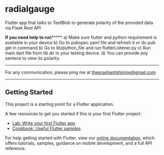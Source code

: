 # radialgauge
Flutter app that talks to TextBlob to generate polarity of the provided data via Flask Rest API 

**************If you need help to run*******************
a) Make sure flutter and python requirement is available in your device
b) Go to pubspec.yaml file and refresh it or do pub get in command
b) Go to lib/python_file and run flutterListener.py
c) Run main.dart file from lib dir in your testing device.
d) You can provide any sentece to view its polarity.
*************************************
For any communication, please ping me at theprashantghimire@gmail.com
_________________________________________

## Getting Started

This project is a starting point for a Flutter application.

A few resources to get you started if this is your first Flutter project:

- [Lab: Write your first Flutter app](https://flutter.dev/docs/get-started/codelab)
- [Cookbook: Useful Flutter samples](https://flutter.dev/docs/cookbook)

For help getting started with Flutter, view our
[online documentation](https://flutter.dev/docs), which offers tutorials,
samples, guidance on mobile development, and a full API reference.

